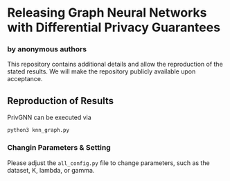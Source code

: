 # Releasing Graph Neural Networks with Differential Privacy Guarantees
### by anonymous authors
This repository contains additional details and allow the reproduction of the stated results. 
We will make the repository publicly available upon acceptance. 

## Reproduction of Results
PrivGNN can be executed via 
```
python3 knn_graph.py
```

### Changin Parameters & Setting
Please adjust the `all_config.py` file to change parameters, such as the dataset, K, lambda, or gamma.
